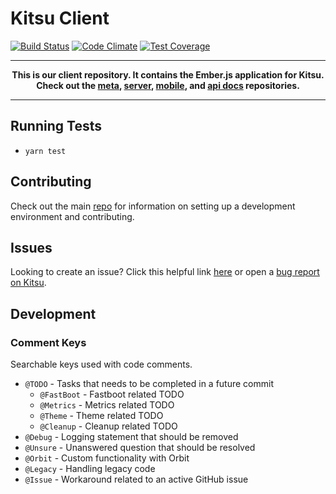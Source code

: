 # Kitsu Client
[![Build Status](https://travis-ci.org/hummingbird-me/hummingbird-client.svg?branch=the-future)](https://travis-ci.org/hummingbird-me/hummingbird-client) [![Code Climate](https://codeclimate.com/github/hummingbird-me/hummingbird-client/badges/gpa.svg)](https://codeclimate.com/github/hummingbird-me/hummingbird-client) [![Test Coverage](https://codeclimate.com/github/hummingbird-me/hummingbird-client/badges/coverage.svg)](https://codeclimate.com/github/hummingbird-me/hummingbird-client/coverage)

---
**<p align="center">This is our client repository. It contains the Ember.js application for Kitsu.<br />Check out the [meta], [server], [mobile], and [api docs] repositories.</p>**

[meta]:https://github.com/hummingbird-me/hummingbird
[server]:https://github.com/hummingbird-me/hummingbird-server
[mobile]:https://github.com/hummingbird-me/kitsu-mobile
[api docs]:https://github.com/hummingbird-me/hummingbird-client

---

## Running Tests

* `yarn test`

## Contributing

Check out the main [repo][meta] for information on setting up a development environment and contributing.

## Issues

Looking to create an issue? Click this helpful link [here](https://github.com/hummingbird-me/hummingbird/issues/new?labels=realm:client) or open a [bug report on Kitsu](https://kitsu.io/feedback/bugs).

## Development

### Comment Keys

Searchable keys used with code comments.

- `@TODO` - Tasks that needs to be completed in a future commit
  - `@FastBoot` - Fastboot related TODO
  - `@Metrics` - Metrics related TODO
  - `@Theme` - Theme related TODO
  - `@Cleanup` - Cleanup related TODO
- `@Debug` - Logging statement that should be removed
- `@Unsure` - Unanswered question that should be resolved
- `@Orbit` - Custom functionality with Orbit
- `@Legacy` - Handling legacy code
- `@Issue` - Workaround related to an active GitHub issue
